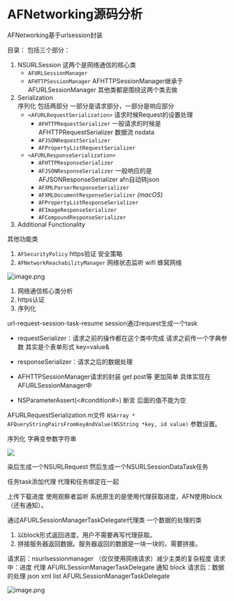 # AFNetworking源码分析

AFNetworking基于urlsession封装

目录：
包括三个部分：

1. NSURLSession
   这两个是网络通信的核心类
   *   `AFURLSessionManager`
   *   `AFHTTPSessionManager`
   AFHTTPSessionManager继承于AFURLSessionManager
   其他类都是围绕这两个类去做
2. Serialization  
   序列化
   包括两部分
   一部分是请求部分，一部分是响应部分
   *   `<AFURLRequestSerialization>`  请求时候Request的设置处理
       *   `AFHTTPRequestSerializer`
       一般请求的时候是AFHTTPRequestSerializer 数据流 nsdata
       *   `AFJSONRequestSerializer`
       *   `AFPropertyListRequestSerializer`
   *   `<AFURLResponseSerialization>`
       *   `AFHTTPResponseSerializer`
       *   `AFJSONResponseSerializer`
       一般响应的是AFJSONResponseSerializer afn自动转json
       *   `AFXMLParserResponseSerializer`
       *   `AFXMLDocumentResponseSerializer` *(macOS)*
       *   `AFPropertyListResponseSerializer`
       *   `AFImageResponseSerializer`
       *   `AFCompoundResponseSerializer`
3. Additional Functionality

其他功能类

1. `AFSecurityPolicy`  https验证
   安全策略
2. `AFNetworkReachabilityManager`
   网络状态监听 wifi 蜂窝网络

![image.png](https://upload-images.jianshu.io/upload_images/1892989-083f9afd625b3d09.png?imageMogr2/auto-orient/strip%7CimageView2/2/w/1240)

1. 网络通信核心类分析
2. https认证
3. 序列化

url-request-session-task-resume
session通过request生成一个task

- requestSerializer：请求之前的操作都在这个类中完成
  请求之前传一个字典参数  其实是个表单形式 key=value&
- responseSerializer：请求之后的数据处理

- AFHTTPSessionManager请求的封装  get post等 更加简单  具体实现在AFURLSessionManager中

- NSParameterAssert(<#condition#>)
  断言  后面的值不能为空 

AFURLRequestSerialization.m文件 `NSArray * AFQueryStringPairsFromKeyAndValue(NSString *key, id value)` 参数设置。

序列化
字典变参数字符串

![
](https://upload-images.jianshu.io/upload_images/1892989-4eeaf9afb101a1da.png?imageMogr2/auto-orient/strip%7CimageView2/2/w/1240)

染后生成一个NSURLRequest
然后生成一个NSURLSessionDataTask任务

任务task添加代理
代理和任务绑定在一起

上传下载进度 使用观察者监听
系统原生的是使用代理获取进度，AFN使用block（还有通知）。

通过AFURLSessionManagerTaskDelegate代理类 一个数据的处理的类
1. 以block形式返回进度，用户不需要再写代理获取。
2. 拼接服务器返回数据。服务器返回的数据是一块一块的，需要拼接。

请求前：nsurlsessionmanager （仅仅使用网络请求）减少主类的复杂程度
请求中：进度 代理 AFURLSessionManagerTaskDelegate 通知 block
请求后：数据的处理 json xml list AFURLSessionManagerTaskDelegate

![image.png](https://upload-images.jianshu.io/upload_images/1892989-34159ee4b09ddf69.png?imageMogr2/auto-orient/strip%7CimageView2/2/w/1240)